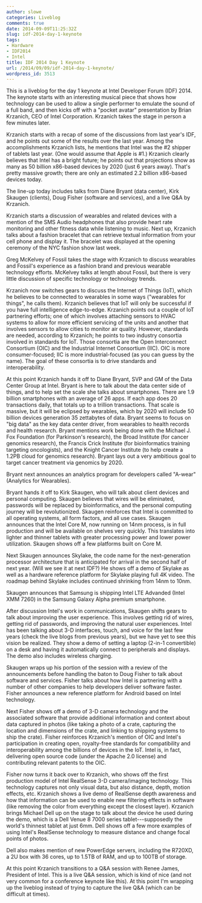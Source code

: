 ```yaml
---
author: slowe
categories: Liveblog
comments: true
date: 2014-09-09T11:25:32Z
slug: idf-2014-day-1-keynote
tags:
- Hardware
- IDF2014
- Intel
title: IDF 2014 Day 1 Keynote
url: /2014/09/09/idf-2014-day-1-keynote/
wordpress_id: 3513
---
```


This is a liveblog for the day 1 keynote at Intel Developer Forum (IDF) 2014. The keynote starts with an interesting musical piece that shows how technology can be used to allow a single performer to emulate the sound of a full band, and then kicks off with a "pocket avatar" presentation by Brian Krzanich, CEO of Intel Corporation. Krzanich takes the stage in person a few minutes later.

Krzanich starts with a recap of some of the discussions from last year's IDF, and he points out some of the results over the last year. Among the accomplishments Krzanich lists, he mentions that Intel was the #2 shipper of tablets last year. (One would assume that Apple is #1.) Krzanich clearly believes that Intel has a bright future; he points out that projections show as many as 50 billion x86-based devices by 2020 (just 6 years away). That's pretty massive growth; there are only an estimated 2.2 billion x86-based devices today.

The line-up today includes talks from Diane Bryant (data center), Kirk Skaugen (clients), Doug Fisher (software and services), and a live Q&A by Krzanich.

Krzanich starts a discussion of wearables and related devices with a mention of the SMS Audio headphones that also provide heart rate monitoring and other fitness data while listening to music. Next up, Krzanich talks about a fashion bracelet that can retrieve textual information from your cell phone and display it. The bracelet was displayed at the opening ceremony of the NYC fashion show last week.

Greg McKelvey of Fossil takes the stage with Krzanich to discuss wearables and Fossil's experience as a fashion brand and previous wearable technology efforts. McKelvey talks at length about Fossil, but there is very little discussion of specific technology or technology trends.

Krzanich now switches gears to discuss the Internet of Things (IoT), which he believes to be connected to wearables in some ways ("wearables for things", he calls them). Krzanich believes that IoT will only be successful if you have full intelligence edge-to-edge. Krzanich points out a couple of IoT partnering efforts; one of which involves attaching sensors to HVAC systems to allow for more efficient servicing of the units and another that involves sensors to allow cities to monitor air quality. However, standards are needed, according to Krzanich; he points to two industry consortia involved in standards for IoT. Those consortia are the Open Interconnect Consortium (OIC) and the Industrial Internet Consortium (IIC). OIC is more consumer-focused; IIC is more industrial-focused (as you can guess by the name). The goal of these consortia is to drive standards and interoperability.

At this point Krzanich hands it off to Diane Bryant, SVP and GM of the Data Center Group at Intel. Bryant is here to talk about the data center side of things, and to help set the scale she talks about smartphones. There are 1.9 billion smartphones with an average of 26 apps. If each app does 20 transactions daily, that totals up to a trillion transactions. That scale is massive, but it will be eclipsed by wearables, which by 2020 will include 50 billion devices generation 35 zettabytes of data. Bryant seems to focus on "big data" as the key data center driver, from wearables to health records and health research. Bryant mentions work being done with the Michael J. Fox Foundation (for Parkinson's research), the Broad Institute (for cancer genomics research), the Francis Crick Institute (for bioinformatics training targeting oncologists), and the Knight Cancer Institute (to help create a 1.2PB cloud for genomics research). Bryant lays out a very ambitious goal to target cancer treatment via genomics by 2020.

Bryant next announces an analytics program for developers called "A-wear" (Analytics for Wearables).

Bryant hands it off to Kirk Skaugen, who will talk about client devices and personal computing. Skaugen believes that wires will be eliminated, passwords will be replaced by bioinformatics, and the personal computing journey will be revolutionized. Skaugen reinforces that Intel is committed to all operating systems, all form factors, and all use cases. Skaugen announces that the Intel Core M, now running on 14nm process, is in full production and will be available on shelves very quickly. This translates into lighter and thinner tablets with greater processing power and lower power utilization. Skaugen shows off a few platforms built on Core M.

Next Skaugen announces Skylake, the code name for the next-generation processor architecture that is anticipated for arrival in the second half of next year. (Will we see it at next IDF?) He shows off a demo of Skylake as well as a hardware reference platform for Skylake playing full 4K video. The roadmap behind Skylake includes continued shrinking from 14nm to 10nm.

Skaugen announces that Samsung is shipping Intel LTE Advanded (Intel XMM 7260) in the Samsung Galaxy Alpha premium smartphone.

After discussion Intel's work in communications, Skaugen shifts gears to talk about improving the user experience. This involves getting rid of wires, getting rid of passwords, and improving the natural user experiences. Intel has been talking about 3-D interfaces, touch, and voice for the last few years (check the live blogs from previous years), but we have yet to see this vision be realized. They show a demo of setting a laptop (2-in-1 convertible) on a desk and having it automatically connect to peripherals and displays. The demo also includes wireless charging.

Skaugen wraps up his portion of the session with a review of the announcements before handling the baton to Doug Fisher to talk about software and services. Fisher talks about how Intel is partnering with a number of other companies to help developers deliver software faster. Fisher announces a new reference platform for Android based on Intel technology.

Next Fisher shows off a demo of 3-D camera technology and the associated software that provide additional information and context about data captured in photos (like taking a photo of a crate, capturing the location and dimensions of the crate, and linking to shipping systems to ship the crate). Fisher reinforces Krzanich's mention of OIC and Intel's participation in creating open, royalty-free standards for compatibility and interoperability among the billions of devices in the IoT. Intel is, in fact, delivering open source code (under the Apache 2.0 license) and contributing relevant patents to the OIC.

Fisher now turns it back over to Krzanich, who shows off the first production model of Intel RealSense 3-D camera/imaging technology. This technology captures not only visual data, but also distance, depth, motion effects, etc. Krzanich shows a live demo of RealSense depth awareness and how that information can be used to enable new filtering effects in software (like removing the color from everything except the closest layer). Krzanich brings Michael Dell up on the stage to talk about the device he used during the demo, which is a Dell Venue 8 7000 series tablet---supposedly the world's thinnest tablet at just 6mm. Dell shows off a few more examples of using Intel's RealSense technology to measure distance and change focal points of photos.

Dell also makes mention of new PowerEdge servers, including the R720XD, a 2U box with 36 cores, up to 1.5TB of RAM, and up to 100TB of storage.

At this point Krzanich transitions to a Q&A session with Renee James, President of Intel. This is a live Q&A session, which is kind of nice (and not very common for a conference keynote like this). At this point I'm wrapping up the liveblog instead of trying to capture the live Q&A (which can be difficult at times).
